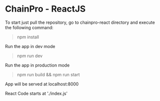 # ChainPro - ReactJS

To start just pull the repository, go to chainpro-react directory and execute the following command:


> npm install

Run the app in dev mode

>npm run dev

Run the app in  production mode   

> npm run build && npm run start

App will be served at localhost:8000

React Code starts at './index.js'
